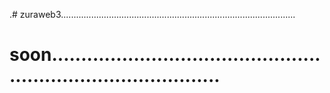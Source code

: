.# zuraweb3.............................................................................................
# soon..................................................................................
